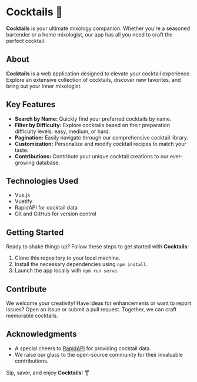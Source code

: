 # Cocktails 🍹


**Cocktails** is your ultimate mixology companion. Whether you're a seasoned bartender or a home mixologist, our app has all you need to craft the perfect cocktail.

## About

**Cocktails** is a web application designed to elevate your cocktail experience. Explore an extensive collection of cocktails, discover new favorites, and bring out your inner mixologist.

## Key Features

- **Search by Name:** Quickly find your preferred cocktails by name.
- **Filter by Difficulty:** Explore cocktails based on their preparation difficulty levels: easy, medium, or hard.
- **Pagination:** Easily navigate through our comprehensive cocktail library.
- **Customization:** Personalize and modify cocktail recipes to match your taste.
- **Contributions:** Contribute your unique cocktail creations to our ever-growing database.

## Technologies Used

- Vue.js
- Vuetify
- RapidAPI for cocktail data
- Git and GitHub for version control

## Getting Started

Ready to shake things up? Follow these steps to get started with **Cocktails**:

1. Clone this repository to your local machine.
2. Install the necessary dependencies using `npm install`.
3. Launch the app locally with `npm run serve`.

## Contribute

We welcome your creativity! Have ideas for enhancements or want to report issues? Open an issue or submit a pull request. Together, we can craft memorable cocktails.

## Acknowledgments

- A special cheers to [RapidAPI](https://rapidapi.com/) for providing cocktail data.
- We raise our glass to the open-source community for their invaluable contributions.

Sip, savor, and enjoy **Cocktails**! 🍸
